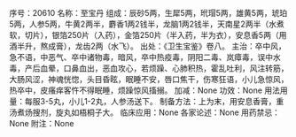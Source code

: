 序号：20610
名称：至宝丹
组成：辰砂5两，生犀5两，玳瑁5两，雄黄5两，琥珀5两，人参5两，牛黄2两半，麝香1两2钱半，龙脑1两2钱半，天南星2两半（水煮软，切片），银箔250片（入药），金箔250片（半入药，半为衣），安息香5两（用酒半升，熬成膏），龙齿2两（水飞）。
出处：《卫生宝鉴》卷八。
主治：卒中风，急不语，中恶气、卒中诸物毒，暗风，卒中热疫毒，阴阳二毒、岚瘴毒，误中水毒，产后血晕，口鼻血出，恶血攻心，若烦躁、心肺积热，霍乱吐利，风注转筋，大肠风涩，神魂恍惚，头目昏眩，眠睡不安，唇口焦干，伤寒狂语，小儿急惊风，热卒中，皮瘙痒客忤不得眠睡，烦躁惊风搐搦。
加减：None
功效：None
用法用量：每服3-5丸，小儿1-2丸，人参汤送下。
制备方法：上为末，用安息香膏，重汤煮炀搜剂，旋丸如梧桐子大。
临床应用：None
各家论述：None
用药禁忌：None
附注：None
